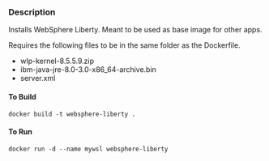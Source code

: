 ### Description

Installs WebSphere Liberty.
Meant to be used as base image for other apps.

Requires the following files to be in the same folder as the Dockerfile.

* wlp-kernel-8.5.5.9.zip
* ibm-java-jre-8.0-3.0-x86_64-archive.bin
* server.xml

#### To Build
`docker build -t websphere-liberty .`

#### To Run
`docker run -d --name mywsl websphere-liberty`


